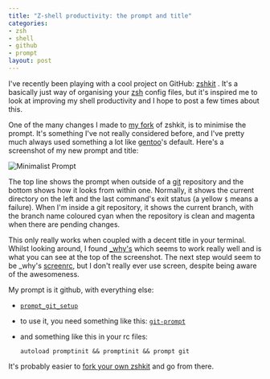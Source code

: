 ```yaml
--- 
title: "Z-shell productivity: the prompt and title"
categories: 
- zsh
- shell
- github
- prompt
layout: post
---
```

I've recently been playing with a cool project on GitHub:
[zshkit](github.com/bkerley/zshkit/) . It's a basically just way of organising
your [zsh](http://www.zsh.org/ "Zsh") config files, but it's inspired me to
look at improving my shell productivity and I hope to post a few times about
this.

One of the many changes I made to [my fork](github.com/mattfoster/zshkit/) of
zshkit, is to minimise the prompt. It's something I've not really considered
before, and I've pretty much always used something a lot like
[gentoo](http://www.gentoo.org/ "Gentoo Linux -- Gentoo Linux News")'s
default. Here's a screenshot of my new prompt and title:

![Minimalist Prompt](http://img.skitch.com/20081012-m21ferbnp6b9bmu5trga8abjsj.jpg)

The top line shows the prompt when outside of a 
[git](http://git.or.cz/ "Git - Fast Version Control System") repository and the bottom shows how it looks
from within one. Normally, it shows the current directory on the left and the
last command's exit status (a yellow `$` means a failure). When I'm inside a
git repository, it shows the current branch, with the branch name coloured
cyan when the repository is clean and magenta when there are pending changes.

This only really works when coupled with a decent title in your terminal. Whilst looking around, I found [_why's](http://dotfiles.org/~_why/.zshrc "dotfiles.org | _why | .zshrc") which seems to work really well and is what you can see at the top of the screenshot. The next step would seem to be _why's [screenrc](http://dotfiles.org/~_why/.screenrc "dotfiles.org | _why | .screenrc"), but I don't really ever use screen, despite being aware of the awesomeness.

My prompt is it github, with everything else:

  * [`prompt_git_setup`](http://github.com/mattfoster/zshkit/tree/63d38051352965db063f7495818bef5905cfa7a4/func/prompt_git_setup "func/prompt_git_setup at 63d38051352965db063f7495818bef5905cfa7a4 from mattfoster's zshkit &mdash; GitHub")
  * to use it, you need something like this: [`git-prompt`](http://github.com/mattfoster/zshkit/tree/63d38051352965db063f7495818bef5905cfa7a4/06_git "06_git at 63d38051352965db063f7495818bef5905cfa7a4 from mattfoster's zshkit &mdash; GitHub")
  * and something like this in your rc files:
  
        autoload promptinit && promptinit && prompt git
 
It's probably easier to [fork your own zshkit](http://github.com/bkerley/zshkit/fork) and go from there.
